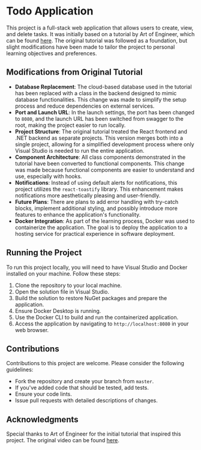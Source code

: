 # Todo Application

This project is a full-stack web application that allows users to create, view, and delete tasks. It was initially based on a tutorial by Art of Engineer, which can be found [here](https://www.youtube.com/watch?v=O5hKoBV3vaU). The original tutorial was followed as a foundation, but slight modifications have been made to tailor the project to personal learning objectives and preferences.

## Modifications from Original Tutorial

- **Database Replacement**: The cloud-based database used in the tutorial has been replaced with a class in the backend designed to mimic database functionalities. This change was made to simplify the setup process and reduce dependencies on external services.
- **Port and Launch URL**: In the launch settings, the port has been changed to `8080`, and the launch URL has been switched from swagger to the root, making the project easier to run locally.
- **Project Structure**: The original tutorial treated the React frontend and .NET backend as separate projects. This version merges both into a single project, allowing for a simplified development process where only Visual Studio is needed to run the entire application.
- **Component Architecture**: All class components demonstrated in the tutorial have been converted to functional components. This change was made because functional components are easier to understand and use, especially with hooks.
- **Notifications**: Instead of using default alerts for notifications, this project utilizes the `react-toastify` library. This enhancement makes notifications more aesthetically pleasing and user-friendly.
- **Future Plans**: There are plans to add error handling with try-catch blocks, implement additional styling, and possibly introduce more features to enhance the application's functionality.
- **Docker Integration**: As part of the learning process, Docker was used to containerize the application. The goal is to deploy the application to a hosting service for practical experience in software deployment.

## Running the Project

To run this project locally, you will need to have Visual Studio and Docker installed on your machine. Follow these steps:

1. Clone the repository to your local machine.
2. Open the solution file in Visual Studio.
3. Build the solution to restore NuGet packages and prepare the application.
4. Ensure Docker Desktop is running.
5. Use the Docker CLI to build and run the containerized application.
6. Access the application by navigating to `http://localhost:8080` in your web browser.

## Contributions

Contributions to this project are welcome. Please consider the following guidelines:

- Fork the repository and create your branch from `master`.
- If you've added code that should be tested, add tests.
- Ensure your code lints.
- Issue pull requests with detailed descriptions of changes.

## Acknowledgments

Special thanks to Art of Engineer for the initial tutorial that inspired this project. The original video can be found [here](https://www.youtube.com/watch?v=O5hKoBV3vaU).
